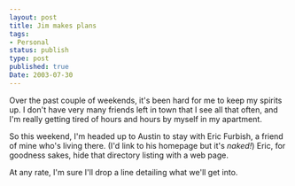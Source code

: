 ```yaml
---
layout: post
title: Jim makes plans
tags:
- Personal
status: publish
type: post
published: true
Date: 2003-07-30
---
```


Over the past couple of weekends, it's been hard for me to keep my spirits up.  I don't have very many friends left in town that I see all that often, and I'm really getting tired of hours and hours by myself in my apartment.

So this weekend, I'm headed up to Austin to stay with Eric Furbish, a friend of mine who's living there.  (I'd link to his homepage but it's *naked!*)  Eric, for goodness sakes, hide that directory listing with a web page.

At any rate, I'm sure I'll drop a line detailing what we'll get into.